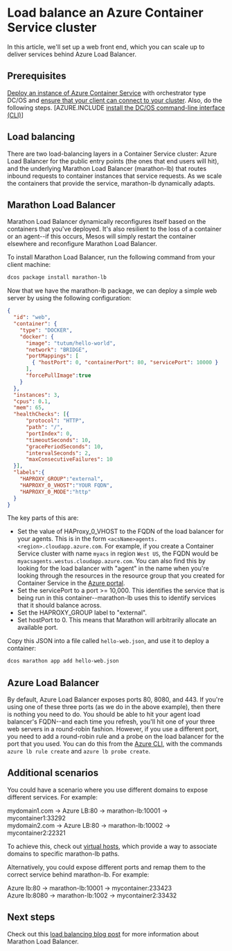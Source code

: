 <properties
   pageTitle="Load balance an Azure Container Service cluster | Microsoft Azure"
   description="Load balance an Azure Container Service cluster."
   services="container-service"
   documentationCenter=""
   authors="rgardler"
   manager="timlt"
   editor=""
   tags="acs, azure-container-service"
   keywords="Containers, Micro-services, DC/OS, Azure"/>

<tags
   ms.service="container-service"
   ms.devlang="na"
   ms.topic="get-started-article"
   ms.tgt_pltfrm="na"
   ms.workload="na"
   ms.date="04/18/2016"
   ms.author="rogardle"/>

# Load balance an Azure Container Service cluster

In this article, we'll set up a web front end, which you can scale up to deliver services behind Azure Load Balancer.

## Prerequisites

[Deploy an instance of Azure Container Service](container-service-deployment.md) with orchestrator type DC/OS and [ensure that your client can connect to your cluster](container-service-connect.md). Also, do the following steps.
[AZURE.INCLUDE [install the DC/OS command-line interface (CLI)](../../includes/container-service-install-dcos-cli-include.md)]


## Load balancing

There are two load-balancing layers in a Container Service cluster: Azure Load Balancer for the public entry points (the ones that end users will hit), and the underlying Marathon Load Balancer (marathon-lb) that routes inbound requests to container instances that service requests. As we scale the containers that provide the service, marathon-lb dynamically adapts.

## Marathon Load Balancer

Marathon Load Balancer dynamically reconfigures itself based on the containers that you've deployed. It's also resilient to the loss of a container or an agent--if this occurs, Mesos will simply restart the container elsewhere and reconfigure Marathon Load Balancer.

To install Marathon Load Balancer, run the following command from your client machine:

```bash
dcos package install marathon-lb
```

Now that we have the marathon-lb package, we can deploy a simple web server by using the following configuration:


```json
{
  "id": "web",
  "container": {
    "type": "DOCKER",
    "docker": {
      "image": "tutum/hello-world",
      "network": "BRIDGE",
      "portMappings": [
        { "hostPort": 0, "containerPort": 80, "servicePort": 10000 }
      ],
      "forcePullImage":true
    }
  },
  "instances": 3,
  "cpus": 0.1,
  "mem": 65,
  "healthChecks": [{
      "protocol": "HTTP",
      "path": "/",
      "portIndex": 0,
      "timeoutSeconds": 10,
      "gracePeriodSeconds": 10,
      "intervalSeconds": 2,
      "maxConsecutiveFailures": 10
  }],
  "labels":{
    "HAPROXY_GROUP":"external",
    "HAPROXY_0_VHOST":"YOUR FQDN",
    "HAPROXY_0_MODE":"http"
  }
}

```

The key parts of this are:
  * Set the value of HAProxy_0_VHOST to the FQDN of the load balancer for your agents. This is in the form `<acsName>agents.<region>.cloudapp.azure.com`. For example, if you create a Container Service cluster with name `myacs` in region `West US`, the FQDN would be `myacsagents.westus.cloudapp.azure.com`. You can also find this by looking for the load balancer with "agent" in the name when you're looking through the resources in the resource group that you created for Container Service in the [Azure portal](https://portal.azure.com).
  * Set the servicePort to a port >= 10,000. This identifies the service that is being run in this container--marathon-lb uses this to identify services that it should balance across.
  * Set the HAPROXY_GROUP label to "external".
  * Set hostPort to 0. This means that Marathon will arbitrarily allocate an available port.

Copy this JSON into a file called `hello-web.json`, and use it to deploy a container:

```bash
dcos marathon app add hello-web.json
```

## Azure Load Balancer

By default, Azure Load Balancer exposes ports 80, 8080, and 443. If you're using one of these three ports (as we do in the above example), then there is nothing you need to do. You should be able to hit your agent load balancer's FQDN--and each time you refresh, you'll hit one of your three web servers in a round-robin fashion. However, if you use a different port, you need to add a round-robin rule and a probe on the load balancer for the port that you used. You can do this from the [Azure CLI](../xplat-cli-azure-resource-manager.md), with the commands `azure lb rule create` and `azure lb probe create`.


## Additional scenarios

You could have a scenario where you use different domains to expose different services. For example:

mydomain1.com -> Azure LB:80 -> marathon-lb:10001 -> mycontainer1:33292  
mydomain2.com -> Azure LB:80 -> marathon-lb:10002 -> mycontainer2:22321

To achieve this, check out [virtual hosts](https://mesosphere.com/blog/2015/12/04/dcos-marathon-lb/), which provide a way to associate domains to specific marathon-lb paths.

Alternatively, you could expose different ports and remap them to the correct service behind marathon-lb. For example:

Azure lb:80 -> marathon-lb:10001 -> mycontainer:233423  
Azure lb:8080 -> marathon-lb:1002 -> mycontainer2:33432


## Next steps

Check out this [load balancing blog post](https://mesosphere.com/blog/2015/12/04/dcos-marathon-lb/) for more information about Marathon Load Balancer.
